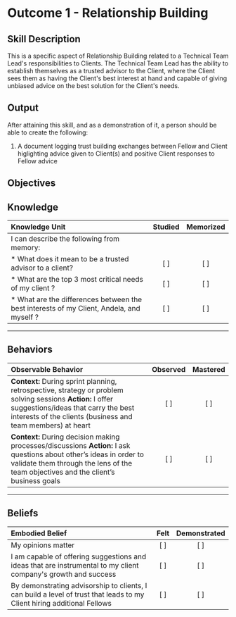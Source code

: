 # Outcome 1 - Relationship Building

**Skill Description**
----------
This is a specific aspect of Relationship Building related to a Technical Team Lead's responsibilities to Clients. The Technical Team Lead has the ability to establish themselves as a trusted advisor to the Client, where the Client sees them as having the Client's best interest at hand and capable of giving unbiased advice on the best solution for the Client's needs.

**Output**
----------
After attaining this skill, and as a demonstration of it, a person should be able to create the following:

1. A document logging trust building exchanges between Fellow and Client higlighting advice given to Client(s) and positive Client responses to Fellow advice


**Objectives**
----------
## **Knowledge**


| Knowledge Unit   |      Studied      | Memorized |
|:-------------|:------------------:|:--------:|
| I can describe the following from memory: | | |
| * What does it mean to be a trusted advisor to a client? | [ ] | [ ]  |
| * What are the top 3 most critical needs of my client ? | [ ] | [ ]  |
| * What are the differences between the best interests of my Client, Andela, and myself ? | [ ] | [ ]  |


----------


## **Behaviors**

| Observable Behavior   |      Observed      | Mastered |
|:-------------|:------------------:|:--------:|
| **Context:** During sprint planning, retrospective, strategy or problem solving sessions **Action:** I offer suggestions/ideas that carry the best interests of the clients (business and team members) at heart | [ ] | [ ]  |
| **Context:** During decision making processes/discussions **Action:** I ask questions about other’s ideas in order to validate them through the lens of the team objectives and the client’s business goals |   [ ]   |   [ ]  |


----------


## **Beliefs**


| Embodied Belief   |      Felt      | Demonstrated |
|:-------------|:------------------:|:--------:|
| My opinions matter | [ ] | [ ]  |
| I am capable of offering suggestions and ideas that are instrumental to my client company's growth and success | [ ] | [ ]  |
| By demonstrating advisorship to clients, I can build a level of trust that leads to my Client hiring additional Fellows | [ ] | [ ]  |


